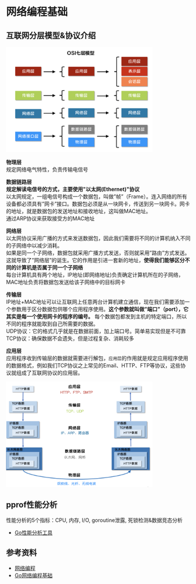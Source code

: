 # 网络编程基础
## 互联网分层模型&协议介绍

<img src="./img/osi.png" width=400px />

**物理层**  
规定网络电气特性，负责传输电信号

**数据链路层**  
**规定解读电信号的方式，主要使用"以太网(Ethernet)"协议**    
以太网规定，一组电信号构成一个数据包，叫做”帧”（Frame）。连入网络的所有设备都必须具有”网卡”接口。数据包必须是从一块网卡，传送到另一块网卡。网卡的地址，就是数据包的发送地址和接收地址，这叫做MAC地址。  
通过ARP协议来获取接受方的MAC地址    

**网络层**  
以太网协议采用广播的方式来发送数据包，因此我们需要将不同的计算机纳入不同的子网络中以减少消耗。  
如果是同一个子网络，数据包就采用广播方式发送，否则就采用”路由”方式发送。这就导致了”网络层”的诞生。它的作用是引进一套新的地址，**使得我们能够区分不同的计算机是否属于同一个子网络**  
每台计算机具有两个地址，IP地址(即网络地址)负责确定计算机所在的子网络，MAC地址负责将数据包发送给该子网络中的目标网卡 

**传输层**  
IP地址+MAC地址可以让互联网上任意两台计算机建立通信，现在我们需要添加一个参数用于区分数据包供哪个应用程序使用。**这个参数就叫做”端口”（port），它其实是每一个使用网卡的程序的编号。** 每个数据包都发到主机的特定端口，所以不同的程序就能取到自己所需要的数据。   
UDP协议：它的格式几乎就是在数据前面，加上端口号。简单易实现但是不可靠  
TCP协议：确保数据不会遗失，但是过程复杂、消耗较多

**应用层**  
应用程序收到传输层的数据就需要进行解包，`应用层`的作用就是规定应用程序使用的数据格式，例如我们TCP协议之上常见的Email、HTTP、FTP等协议，这些协议就组成了互联网协议的应用层。


<img src=./img/tcp-ip.png width=400px />

## pprof性能分析
性能分析的5个指标：CPU, 内存, I/O, goroutine泄露, 死锁检测&数据竞态分析
- [Go性能分析工具](https://golang2.eddycjy.com/posts/ch6/01-pprof-1/)


## 参考资料
- [网络编程](https://www.topgoer.com/%E7%BD%91%E7%BB%9C%E7%BC%96%E7%A8%8B/%E4%BA%92%E8%81%94%E7%BD%91%E5%8D%8F%E8%AE%AE%E4%BB%8B%E7%BB%8D.html)
- [Go网络编程基础](https://books.studygolang.com/Mastering_Go_ZH_CN/eBook/chapter12/12.0.html)